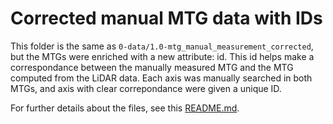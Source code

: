 
# Corrected manual MTG data with IDs

This folder is the same as `0-data/1.0-mtg_manual_measurement_corrected`, but the MTGs were enriched with a new attribute: id. This id helps make a correspondance between the manually measured MTG and the MTG computed from the LiDAR data. Each axis was manually searched in both MTGs, and axis with clear correpondance were given a unique ID.

For further details about the files, see this [README.md](../1.0-mtg_manual_measurement_corrected/README.md).
